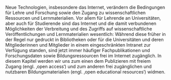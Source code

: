 <!-- filename: 01_Einleitung.md -->
<!-- title: Einleitung -->

Neue Technologien, insbesondere das Internet, verändern die Bedingungen für Lehre und Forschung sowie den Zugang zu wissenschaftlichen Ressourcen und Lernmaterialien. Vor allem für Lehrende an Universitäten, aber auch für Studierende sind das Internet und die damit verbundenen Möglichkeiten der Verbreitung und des Zugriffs auf wissenschaftliche Veröffentlichungen und Lernmaterialien wesentlich: Während diese früher in der Regel nur gedruckt in Bibliotheken oder für die Universitäten und deren Mitgliederinnen und Mitglieder in einem eingeschränkten Intranet zur Verfügung standen, sind jetzt immer häufiger Fachpublikationen und Forschungsdaten sowie Bildungsressourcen frei im Internet zugänglich. In diesem Kapitel werden wir uns zum einen dem Publizieren mit freiem Zugang (engl. ‚open access‘) und zum anderen frei zugänglichen und nutzbaren Bildungsmaterialien (engl. ‚open educational resources‘) widmen.
